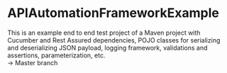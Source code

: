 # APIAutomationFrameworkExample
This is an example end to end test project of a Maven project with Cucumber and Rest Assured dependencies, POJO classes for serializing and deserializing JSON payload, logging framework,  validations and assertions, parameterization, etc.  
-> Master branch
